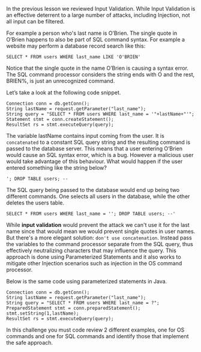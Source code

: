 In the previous lesson we reviewed Input Validation. While Input Validation is an effective deterrent to a large number of attacks, including Injection, not all input can be filtered.

For example a person who's last name is O’Brien. The single quote in O’Brien happens to also be part of SQL command syntax. For example a website may perform a database record search like this:

    SELECT * FROM users WHERE last_name LIKE 'O'BRIEN'

Notice that the single quote in the name O’Brien is causing a syntax error. The SQL command processor considers the string ends with O and the rest, BRIEN%, is just an unrecognized command.

Let’s take a look at the following code snippet.

    Connection conn = db.getConn();
    String lastName = request.getParameter("last_name");
    String query = "SELECT * FROM users WHERE last_name = '"+lastName+"'";
    Statement stmt = conn.createStatement();
    ResultSet rs = stmt.executeQuery(query);

The variable lastName contains input coming from the user. It is `concatenated` to a constant SQL query string and the resulting command is passed to the database server. This means that a user entering O’Brien would cause an SQL syntax error, which is a bug. However a malicious user would take advantage of this behaviour. What would happen if the user entered something like the string below?

    '; DROP TABLE users; --

The SQL query being passed to the database would end up being two different commands. One selects all users in the database, while the other deletes the users table.

    SELECT * FROM users WHERE last_name = ''; DROP TABLE users; --'

While **input validation** would prevent the attack we can't use it for the last name since that would mean we would prevent single quotes in user names. 
But there's a more elegant solution: `don't use concatenation`. Instead pass the variables to the command processor separate from the SQL query, thus effectively neutralizing characters that may influence the query. This approach is done using Parameterized Statements and it also works to mitigate other Injection scenarios such as injection in the OS command processor.

Below is the same code using parameterized statements in Java.

    Connection conn = db.getConn();
    String lastName = request.getParameter("last_name");
    String query = "SELECT * FROM users WHERE last_name = ?";
    PreparedStatement stmt = conn.preparedStatement();
    stmt.setString(1,lastName);
    ResultSet rs = stmt.executeQuery(query);

In this challenge you must code review 2 different examples, one for OS commands and one for SQL commands and identify those that implement the safe approach. 